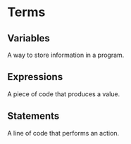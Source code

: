 # Terms

## Variables
A way to store information in a program.

## Expressions
A piece of code that produces a value.

## Statements
A line of code that performs an action.